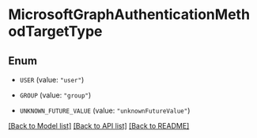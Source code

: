 # MicrosoftGraphAuthenticationMethodTargetType

## Enum


* `USER` (value: `"user"`)

* `GROUP` (value: `"group"`)

* `UNKNOWN_FUTURE_VALUE` (value: `"unknownFutureValue"`)


[[Back to Model list]](../README.md#documentation-for-models) [[Back to API list]](../README.md#documentation-for-api-endpoints) [[Back to README]](../README.md)


